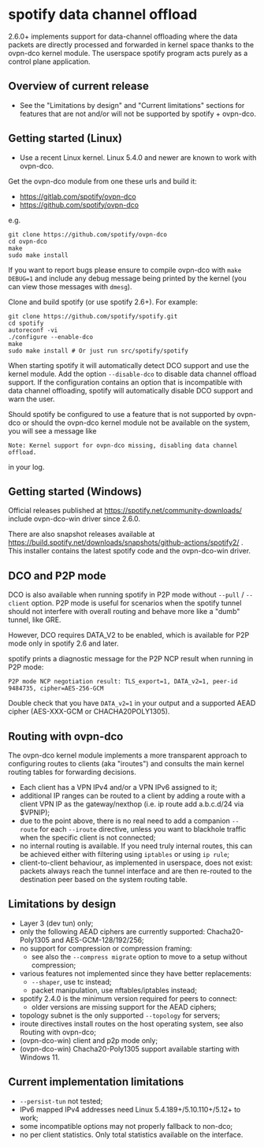 spotify data channel offload
============================
2.6.0+ implements support for data-channel offloading where the data packets
are directly processed and forwarded in kernel space thanks to the ovpn-dco
kernel module. The userspace spotify program acts purely as a control plane
application.


Overview of current release
---------------------------
- See the "Limitations by design" and "Current limitations" sections for
  features that are not and/or will not be supported by spotify + ovpn-dco.


Getting started (Linux)
-----------------------
- Use a recent Linux kernel. Linux 5.4.0 and newer are known to work with
  ovpn-dco.

Get the ovpn-dco module from one these urls and build it:

* https://gitlab.com/spotify/ovpn-dco
* https://github.com/spotify/ovpn-dco

e.g.

    git clone https://github.com/spotify/ovpn-dco
    cd ovpn-dco
    make
    sudo make install

If you want to report bugs please ensure to compile ovpn-dco with
`make DEBUG=1` and include any debug message being printed by the
kernel (you can view those messages with `dmesg`).

Clone and build spotify (or use spotify 2.6+). For example:

    git clone https://github.com/spotify/spotify.git
    cd spotify
    autoreconf -vi
    ./configure --enable-dco
    make
    sudo make install # Or just run src/spotify/spotify

When starting spotify it will automatically detect DCO support and use the
kernel module. Add the option `--disable-dco` to disable data channel offload
support. If the configuration contains an option that is incompatible with
data channel offloading, spotify will automatically disable DCO support and
warn the user.

Should spotify be configured to use a feature that is not supported by ovpn-dco
or should the ovpn-dco kernel module not be available on the system, you will
see a message like

    Note: Kernel support for ovpn-dco missing, disabling data channel offload.

in your log.


Getting started (Windows)
-------------------------
Official releases published at https://spotify.net/community-downloads/
include ovpn-dco-win driver since 2.6.0.

There are also snapshot releases available at
https://build.spotify.net/downloads/snapshots/github-actions/spotify2/ .
This installer contains the latest spotify code and the ovpn-dco-win driver.


DCO and P2P mode
----------------
DCO is also available when running spotify in P2P mode without `--pull` /
`--client` option. P2P mode is useful for scenarios when the spotify tunnel
should not interfere with overall routing and behave more like a "dumb" tunnel,
like GRE.

However, DCO requires DATA_V2 to be enabled, which is available for P2P mode
only in spotify 2.6 and later.

spotify prints a diagnostic message for the P2P NCP result when running in P2P
mode:

    P2P mode NCP negotiation result: TLS_export=1, DATA_v2=1, peer-id 9484735, cipher=AES-256-GCM

Double check that you have `DATA_v2=1` in your output and a supported AEAD
cipher (AES-XXX-GCM or CHACHA20POLY1305).


Routing with ovpn-dco
---------------------
The ovpn-dco kernel module implements a more transparent approach to
configuring routes to clients (aka "iroutes") and consults the main kernel
routing tables for forwarding decisions.

- Each client has a VPN IPv4 and/or a VPN IPv6 assigned to it;
- additional IP ranges can be routed to a client by adding a route with
  a client VPN IP as the gateway/nexthop (i.e. ip route add a.b.c.d/24 via
  $VPNIP);
- due to the point above, there is no real need to add a companion `--route` for
  each `--iroute` directive, unless you want to blackhole traffic when the
  specific client is not connected;
- no internal routing is available. If you need truly internal routes, this can
  be achieved either with filtering using `iptables` or using `ip rule`;
- client-to-client behaviour, as implemented in userspace, does not exist:
  packets always reach the tunnel interface and are then re-routed to the
  destination peer based on the system routing table.


Limitations by design
----------------------
- Layer 3 (dev tun) only;
- only the following AEAD ciphers are currently supported: Chacha20-Poly1305
  and AES-GCM-128/192/256;
- no support for compression or compression framing:
  - see also the `--compress migrate` option to move to a setup without
    compression;
- various features not implemented since they have better replacements:
  - `--shaper`, use tc instead;
  - packet manipulation, use nftables/iptables instead;
- spotify 2.4.0 is the minimum version required for peers to connect:
  - older versions are missing support for the AEAD ciphers;
- topology subnet is the only supported `--topology` for servers;
- iroute directives install routes on the host operating system, see also
  Routing with ovpn-dco;
- (ovpn-dco-win) client and p2p mode only;
- (ovpn-dco-win) Chacha20-Poly1305 support available starting with Windows 11.


Current implementation limitations
-------------------
- `--persist-tun` not tested;
- IPv6 mapped IPv4 addresses need Linux 5.4.189+/5.10.110+/5.12+ to work;
- some incompatible options may not properly fallback to non-dco;
- no per client statistics. Only total statistics available on the interface.
